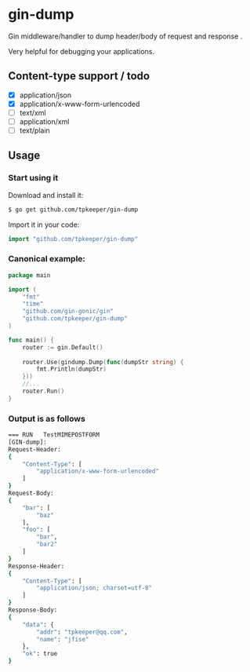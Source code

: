 # gin-dump

Gin middleware/handler to dump header/body of request and response .

Very helpful for debugging your applications.

## Content-type support / todo

* [x] application/json
* [x] application/x-www-form-urlencoded
* [ ] text/xml
* [ ] application/xml
* [ ] text/plain

## Usage
### Start using it

Download and install it:

```sh
$ go get github.com/tpkeeper/gin-dump
```

Import it in your code:

```go
import "github.com/tpkeeper/gin-dump"
```

### Canonical example:

```go
package main

import (
	"fmt"
	"time"
	"github.com/gin-gonic/gin"
	"github.com/tpkeeper/gin-dump"
)

func main() {
	router := gin.Default()
	
	router.Use(gindump.Dump(func(dumpStr string) {
	    fmt.Println(dumpStr)
	}))
	//...
	router.Run()
}
```

### Output is as follows

```sh
=== RUN   TestMIMEPOSTFORM
[GIN-dump]:
Request-Header:
{
    "Content-Type": [
        "application/x-www-form-urlencoded"
    ]
}
Request-Body:
{
    "bar": [
        "baz"
    ],
    "foo": [
        "bar",
        "bar2"
    ]
}
Response-Header:
{
    "Content-Type": [
        "application/json; charset=utf-8"
    ]
}
Response-Body:
{
    "data": {
        "addr": "tpkeeper@qq.com",
        "name": "jfise"
    },
    "ok": true
}

```
